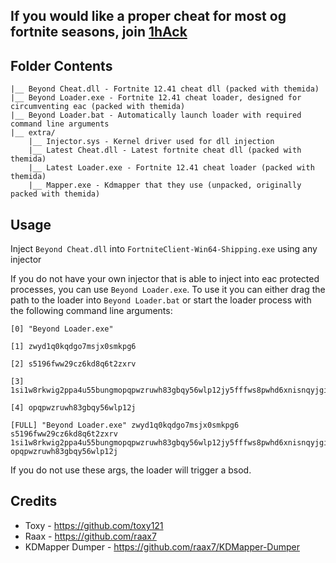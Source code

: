 ## If you would like a proper cheat for most og fortnite seasons, join [1hAck](https://discord.gg/1hack.org)

## Folder Contents
```
|__ Beyond Cheat.dll - Fortnite 12.41 cheat dll (packed with themida)
|__ Beyond Loader.exe - Fortnite 12.41 cheat loader, designed for circumventing eac (packed with themida)
|__ Beyond Loader.bat - Automatically launch loader with required command line arguments
|__ extra/
    |__ Injector.sys - Kernel driver used for dll injection
    |__ Latest Cheat.dll - Latest fortnite cheat dll (packed with themida)
    |__ Latest Loader.exe - Fortnite 12.41 cheat loader (packed with themida)
    |__ Mapper.exe - Kdmapper that they use (unpacked, originally packed with themida)
```

## Usage
Inject `Beyond Cheat.dll` into `FortniteClient-Win64-Shipping.exe` using any injector<br>

If you do not have your own injector that is able to inject into eac protected processes, you can use `Beyond Loader.exe`. To use it you can either drag the path to the loader into `Beyond Loader.bat` or start the loader process with the following command line arguments:
```
[0] "Beyond Loader.exe"
 
[1] zwyd1q0kqdgo7msjx0smkpg6
 
[2] s5196fww29cz6kd8q6t2zxrv
 
[3] 1si1w8rkwig2ppa4u55bungmopqpwzruwh83gbqy56wlp12jy5fffws8pwhd6xnisnqyjgiu
 
[4] opqpwzruwh83gbqy56wlp12j
 
[FULL] "Beyond Loader.exe" zwyd1q0kqdgo7msjx0smkpg6 s5196fww29cz6kd8q6t2zxrv 1si1w8rkwig2ppa4u55bungmopqpwzruwh83gbqy56wlp12jy5fffws8pwhd6xnisnqyjgiu opqpwzruwh83gbqy56wlp12j
```
If you do not use these args, the loader will trigger a bsod.

## Credits
- Toxy - https://github.com/toxy121
- Raax - https://github.com/raax7
- KDMapper Dumper - https://github.com/raax7/KDMapper-Dumper